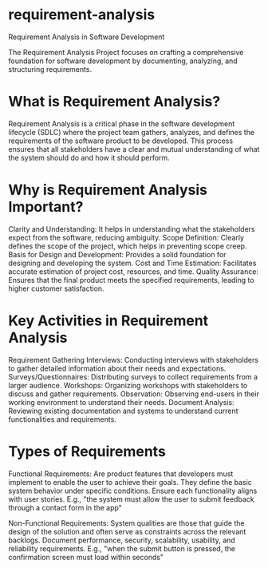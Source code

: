 # requirement-analysis
Requirement Analysis in Software Development

The Requirement Analysis Project focuses on crafting a comprehensive foundation for software development by documenting, analyzing, and structuring requirements.

# What is Requirement Analysis?
  Requirement Analysis is a critical phase in the software development lifecycle (SDLC) where the project team gathers, analyzes, and defines the requirements of the software product to be developed.    This process ensures that all stakeholders have a clear and mutual understanding of what the system should do and how it should perform.


# Why is Requirement Analysis Important?
  Clarity and Understanding: It helps in understanding what the stakeholders expect from the software, reducing ambiguity.
  Scope Definition: Clearly defines the scope of the project, which helps in preventing scope creep.
  Basis for Design and Development: Provides a solid foundation for designing and developing the system.
  Cost and Time Estimation: Facilitates accurate estimation of project cost, resources, and time.
  Quality Assurance: Ensures that the final product meets the specified requirements, leading to higher customer satisfaction.


# Key Activities in Requirement Analysis

  Requirement Gathering 
    Interviews: Conducting interviews with stakeholders to gather detailed information about their needs and expectations.
    Surveys/Questionnaires: Distributing surveys to collect requirements from a larger audience.
    Workshops: Organizing workshops with stakeholders to discuss and gather requirements.
    Observation: Observing end-users in their working environment to understand their needs.
    Document Analysis: Reviewing existing documentation and systems to understand current functionalities and requirements.


# Types of Requirements
  Functional Requirements: Are product features that developers must implement to enable the user to achieve their goals. They define the basic system behavior under specific conditions.
  Ensure each functionality aligns with user stories.
    E.g., "the system must allow the user to submit feedback through a contact form in the app"
    
  Non-Functional Requirements: System qualities are those that guide the design of the solution and often serve as constraints across the relevant backlogs.
  Document performance, security, scalability, usability, and reliability requirements.
    E.g., "when the submit button is pressed, the confirmation screen must load within seconds"
